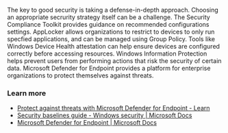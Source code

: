 The key to good security is taking a defense-in-depth approach. Choosing an appropriate secrurity strategy itself can be a challenge. The Security Compliance Toolkit provides guidance on recommended configurations settings. AppLocker allows organizations to restrict to devices to only run specfied applications, and can be managed using Group Policy. Tools like Windows Device Health attestation can help ensure devices are configured correctly before accessing resources. Windows Information Protection helps prevent users from performing actions that risk the security of certain data. Microsoft Defender for Endpoint provides a platform for enterprise organizations to protect themselves against threats.

### Learn more

 -  [Protect against threats with Microsoft Defender for Endpoint - Learn](/learn/modules/m365-security-threat-protect/)
 -  [Security baselines guide - Windows security \| Microsoft Docs](/windows/security/threat-protection/windows-security-configuration-framework/windows-security-baselines)
 -  [Microsoft Defender for Endpoint \| Microsoft Docs](/microsoft-365/security/defender-endpoint/microsoft-defender-endpoint?view=o365-worldwide)

